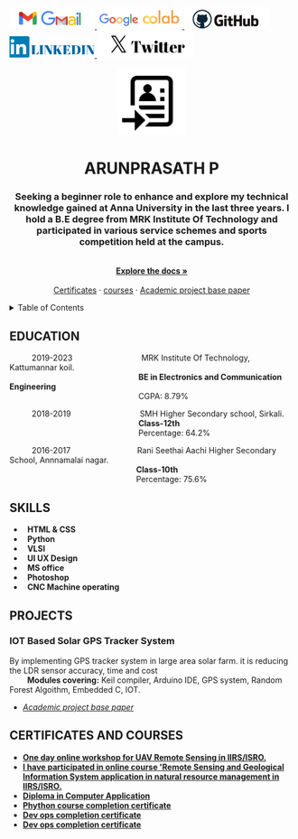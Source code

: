 
<a href="mailto:arunprasath.frnd@gmail.com" rel="nofollow">
<img alt="Gmail.png" src="https://github.com/Arunprasath2002/png_jpg_svg/blob/main/Gmail.png?raw=true" data-hpc="true" class="Box-sc-g0xbh4-0 kzRgrI" rect xmlns="http://www.w3.org/2000/svg" width="151" height="38" fill="#555"/>

<a href="https://colab.research.google.com/drive/1sqS802cwe97oOWlv-8KBqCgTWFE1FbZP" rel="nofollow">
<img alt="colab.png" src="https://github.com/Arunprasath2002/png_jpg_svg/blob/main/colab.png?raw=true" data-hpc="true" class="Box-sc-g0xbh4-0 kzRgrI" rect xmlns="http://www.w3.org/2000/svg" width="151" height="38" fill="#555"/>

  <a href="https://github.com/Arunprasath2002" rel="nofollow">
<img alt="GitHub.png" src="https://github.com/Arunprasath2002/png_jpg_svg/blob/main/GitHub.png?raw=true" data-hpc="true" class="Box-sc-g0xbh4-0 kzRgrI" rect xmlns="http://www.w3.org/2000/svg" width="151" height="38" fill="#555"/>

<a href="https://linkedin.com/in/arunprasath-p" rel="nofollow">
<img alt="LinkedIn.png" src="https://github.com/Arunprasath2002/png_jpg_svg/blob/main/LinkedIn.png?raw=true" data-hpc="true" class="Box-sc-g0xbh4-0 kzRgrI" rect xmlns="http://www.w3.org/2000/svg" width="151" height="38" fill="#555"/>

<a href="https://twitter.com/ArunprasathP7?s=20" rel="nofollow">
<img alt="Adobe_Express_20230824_1048510_1.png" src="https://github.com/Arunprasath2002/png_jpg_svg/blob/main/Adobe_Express_20230824_1048510_1.png?raw=true" data-hpc="true" class="Box-sc-g0xbh4-0 kzRgrI" rect xmlns="http://www.w3.org/2000/svg" width="171" height="48" fill="#555"/>

<br />
<p id="p1">
<div align="center">
<img alt="pngwing.com (31).png" src="https://github.com/Arunprasath2002/png_jpg_svg/blob/main/pngwing.com%20(31).png?raw=true" data-hpc="true" class="Box-sc-g0xbh4-0 kzRgrI" alt="Logo" width="120" height="120">
  </a>

  
  <h1 align="center">ARUNPRASATH P</h1>

  <p align="center">
<h3>Seeking a beginner role to enhance and explore my technical knowledge gained at Anna University in the last three years. I hold a B.E degree from MRK Institute Of Technology and participated in various service schemes and sports competition held at the campus.</h3>
    <br />
    <a href="https://github.com/Arunprasath2002/RESUME/tree/main/documents"><strong>Explore the docs »</strong></a>
    <br />
    <br />
    <a href="https://github.com/Arunprasath2002/RESUME/tree/main/documents/Certificates">Certificates</a>
    ·
    <a href="https://github.com/Arunprasath2002/RESUME/tree/main/documents/courses">courses</a>
    ·
    <a href="https://github.com/Arunprasath2002/RESUME/tree/main/documents/Academic%20project%20base%20paper">Academic project base paper</a>
  </p>
</div>

<details>
  <summary>Table of Contents</summary>
  <ol>
    <li><a href="#EDUCATION">EDUCATION</a></li>
    <li><a href="#SKILLS">SKILLS</a></li>
    <li><a href="#PROJECTS">PROJECTS</a></li>
    <li><a href="#CERTIFICATES AND COURSES">CERTIFICATES AND COURSES</a></li>
    <li><a href="#LANGUAGES">LANGUAGES</a></li>
    <li><a href="#REFERENCE">REFERENCE</a></li>
   </ol>
</details>

## EDUCATION


&nbsp; &nbsp; &nbsp; &nbsp; &nbsp; 2019-2023&nbsp; &nbsp; &nbsp; &nbsp;  &nbsp; &nbsp;&nbsp; &nbsp; &nbsp;&nbsp; &nbsp; &nbsp; &nbsp;&nbsp; &nbsp; &nbsp; &nbsp; MRK Institute Of Technology, Kattumannar koil.<br>
&nbsp;&nbsp;&nbsp;&nbsp;&nbsp;&nbsp;&nbsp;&nbsp;&nbsp;&nbsp;&nbsp;&nbsp;&nbsp;&nbsp;&nbsp;&nbsp;&nbsp;&nbsp;&nbsp;&nbsp;&nbsp;&nbsp;&nbsp;&nbsp;&nbsp;&nbsp;&nbsp;&nbsp;&nbsp;&nbsp;&nbsp;&nbsp;&nbsp;&nbsp;&nbsp;&nbsp;&nbsp;&nbsp;&nbsp;&nbsp;&nbsp;&nbsp;&nbsp;&nbsp;&nbsp;&nbsp;&nbsp;&nbsp;&nbsp;&nbsp;&nbsp;&nbsp;&nbsp;&nbsp;&nbsp;&nbsp;&nbsp;&nbsp;**BE in Electronics and Communication Engineering**<br>
&nbsp;&nbsp;&nbsp;&nbsp;&nbsp;&nbsp;&nbsp;&nbsp;&nbsp;&nbsp;&nbsp;&nbsp;&nbsp;&nbsp;&nbsp;&nbsp;&nbsp;&nbsp;&nbsp;&nbsp;&nbsp;&nbsp;&nbsp;&nbsp;&nbsp;&nbsp;&nbsp;&nbsp;&nbsp;&nbsp;&nbsp;&nbsp;&nbsp;&nbsp;&nbsp;&nbsp;&nbsp;&nbsp;&nbsp;&nbsp;&nbsp;&nbsp;&nbsp;&nbsp;&nbsp;&nbsp;&nbsp;&nbsp;&nbsp;&nbsp;&nbsp;&nbsp;&nbsp;&nbsp;&nbsp;&nbsp;&nbsp;&nbsp;CGPA:&nbsp;8.79%<br>

&nbsp; &nbsp; &nbsp; &nbsp; &nbsp; 2018-2019&nbsp; &nbsp; &nbsp; &nbsp;  &nbsp; &nbsp;&nbsp; &nbsp; &nbsp;&nbsp; &nbsp; &nbsp; &nbsp;&nbsp; &nbsp;&nbsp; &nbsp; &nbsp;SMH Higher Secondary school, Sirkali.<br>
&nbsp;&nbsp;&nbsp;&nbsp;&nbsp;&nbsp;&nbsp;&nbsp;&nbsp;&nbsp;&nbsp;&nbsp;&nbsp;&nbsp;&nbsp;&nbsp;&nbsp;&nbsp;&nbsp;&nbsp;&nbsp;&nbsp;&nbsp;&nbsp;&nbsp;&nbsp;&nbsp;&nbsp;&nbsp;&nbsp;&nbsp;&nbsp;&nbsp;&nbsp;&nbsp;&nbsp;&nbsp;&nbsp;&nbsp;&nbsp;&nbsp;&nbsp;&nbsp;&nbsp;&nbsp;&nbsp;&nbsp;&nbsp;&nbsp;&nbsp;&nbsp;&nbsp;&nbsp;&nbsp;&nbsp;&nbsp;&nbsp;&nbsp;**Class-12th**<br>
&nbsp;&nbsp;&nbsp;&nbsp;&nbsp;&nbsp;&nbsp;&nbsp;&nbsp;&nbsp;&nbsp;&nbsp;&nbsp;&nbsp;&nbsp;&nbsp;&nbsp;&nbsp;&nbsp;&nbsp;&nbsp;&nbsp;&nbsp;&nbsp;&nbsp;&nbsp;&nbsp;&nbsp;&nbsp;&nbsp;&nbsp;&nbsp;&nbsp;&nbsp;&nbsp;&nbsp;&nbsp;&nbsp;&nbsp;&nbsp;&nbsp;&nbsp;&nbsp;&nbsp;&nbsp;&nbsp;&nbsp;&nbsp;&nbsp;&nbsp;&nbsp;&nbsp;&nbsp;&nbsp;&nbsp;&nbsp;&nbsp;&nbsp;Percentage:&nbsp;64.2%<br>

&nbsp; &nbsp; &nbsp; &nbsp; &nbsp;&nbsp;2016-2017&nbsp; &nbsp; &nbsp; &nbsp;  &nbsp; &nbsp;&nbsp; &nbsp; &nbsp;&nbsp; &nbsp; &nbsp; &nbsp;&nbsp; &nbsp; &nbsp; &nbsp;Rani Seethai Aachi Higher Secondary School, Annnamalai nagar.<br>
&nbsp;&nbsp;&nbsp;&nbsp;&nbsp;&nbsp;&nbsp;&nbsp;&nbsp;&nbsp;&nbsp;&nbsp;&nbsp;&nbsp;&nbsp;&nbsp;&nbsp;&nbsp;&nbsp;&nbsp;&nbsp;&nbsp;&nbsp;&nbsp;&nbsp;&nbsp;&nbsp;&nbsp;&nbsp;&nbsp;&nbsp;&nbsp;&nbsp;&nbsp;&nbsp;&nbsp;&nbsp;&nbsp;&nbsp;&nbsp;&nbsp;&nbsp;&nbsp;&nbsp;&nbsp;&nbsp;&nbsp;&nbsp;&nbsp;&nbsp;&nbsp;&nbsp;&nbsp;&nbsp;&nbsp;&nbsp;&nbsp;**Class-10th**<br>
&nbsp;&nbsp;&nbsp;&nbsp;&nbsp;&nbsp;&nbsp;&nbsp;&nbsp;&nbsp;&nbsp;&nbsp;&nbsp;&nbsp;&nbsp;&nbsp;&nbsp;&nbsp;&nbsp;&nbsp;&nbsp;&nbsp;&nbsp;&nbsp;&nbsp;&nbsp;&nbsp;&nbsp;&nbsp;&nbsp;&nbsp;&nbsp;&nbsp;&nbsp;&nbsp;&nbsp;&nbsp;&nbsp;&nbsp;&nbsp;&nbsp;&nbsp;&nbsp;&nbsp;&nbsp;&nbsp;&nbsp;&nbsp;&nbsp;&nbsp;&nbsp;&nbsp;&nbsp;&nbsp;&nbsp;&nbsp;&nbsp;Percentage:&nbsp;75.6%<br>


## SKILLS
* &nbsp;&nbsp;**HTML & CSS**<br>
* &nbsp;&nbsp;**Python**<br>
* &nbsp;&nbsp;**VLSI**<br>
* &nbsp;&nbsp;**UI UX Design**<br>
* &nbsp;&nbsp;**MS office**<br>
* &nbsp;&nbsp;**Photoshop**<br>
* &nbsp;&nbsp;**CNC Machine operating**<br>


## PROJECTS
### IOT Based Solar GPS Tracker System<br> 
By implementing GPS tracker system in large area solar farm. it is reducing the LDR sensor accuracy, time and cost<br>
&nbsp;&nbsp;&nbsp;&nbsp;&nbsp;&nbsp;&nbsp;&nbsp;**Modules covering:**&nbsp;Keil compiler, Arduino IDE, GPS system, Random Forest Algoithm, Embedded C, IOT.

* *[Academic project base paper](https://github.com/Arunprasath2002/RESUME/blob/main/documents/Academic%20project%20base%20paper/GPSBasedPortableDual-AxisSolarTrackingSystemUsingAstronomicalEquation.pdf)*

## CERTIFICATES AND COURSES
* **[One day online workshop for UAV Remote Sensing in IIRS/ISRO.](https://github.com/Arunprasath2002/RESUME/blob/main/documents/Certificates/UAV%20remote%20sensing.pdf)**
* **[I have participated in online course 'Remote Sensing and Geological Information System application in natural resource management in IIRS/ISRO.](https://github.com/Arunprasath2002/RESUME/blob/main/documents/Certificates/RS%20%26%20GIS.pdf)**
* **[Diploma in Computer Application](https://github.com/Arunprasath2002/RESUME/blob/main/documents/courses/DCA%20.pdf)**
* **[Phython course completion certificate](https://github.com/Arunprasath2002/RESUME/blob/main/documents/courses/python%20_2023_08_24_15_28_25_922.pdf)**
* **[Dev ops completion certificate](https://github.com/Arunprasath2002/RESUME/blob/main/documents/courses/NM%20DevOps.pdf)**
* **[Dev ops completion certificate](https://github.com/Arunprasath2002/RESUME/blob/main/documents/courses/NM%20DevOps.pdf)**







































































































